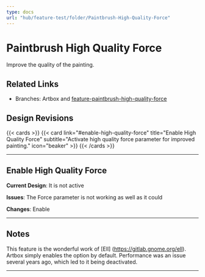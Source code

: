 ```yaml
---
type: docs
url: "hub/feature-test/folder/Paintbrush-High-Quality-Force"
---
```


# Paintbrush High Quality Force

Improve the quality of the painting.

## Related Links

- Branches: Artbox and [feature-paintbrush-high-quality-force](https://gitlab.gnome.org/pixelmixer/artbox/-/tree/feature-paintbrush-high-quality-force?ref_type=heads)

## Design Revisions

{{< cards >}}
  {{< card link="#enable-high-quality-force" title="Enable High Quality Force" subtitle="Activate high quality force parameter for improved painting." icon="beaker" >}}
{{< /cards >}}

---

<div class="feature-section" id="enable-high-quality-force">

## Enable High Quality Force

**Current Design**: It is not active

**Issues**: The Force parameter is not working as well as it could

**Changes**: Enable

---

## Notes

This feature is the wonderful work of [Ell] (https://gitlab.gnome.org/ell). Artbox simply enables the option by default. Performance was an issue several years ago, which led to it being deactivated.

</div>

---
